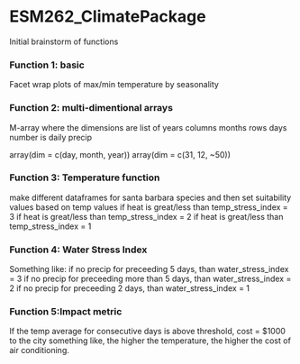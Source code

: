 # ESM262_ClimatePackage

Initial brainstorm of functions 

### Function 1: basic

Facet wrap plots of max/min temperature by seasonality 


### Function 2: multi-dimentional arrays

M-array where the dimensions are 
list of years 
columns months 
rows days 
number is daily precip 

array(dim = c(day, month, year))
array(dim = c(31, 12, ~50))


### Function 3: Temperature function 

make different dataframes for santa barbara species 
and then set suitability values based on temp values
if heat is great/less than temp_stress_index = 3
if heat is great/less than temp_stress_index = 2
if heat is great/less than temp_stress_index = 1

### Function 4:  Water Stress Index  

Something like: 
if no precip for preceeding 5 days, than water_stress_index = 3
if no precip for preceeding more than 5 days, than water_stress_index = 2
if no precip for preceeding 2 days, than water_stress_index = 1


### Function 5:Impact metric 

If the temp average for consecutive days is above threshold, cost = $1000 to the city 
something like, the higher the temperature, the higher the cost of air conditioning.

